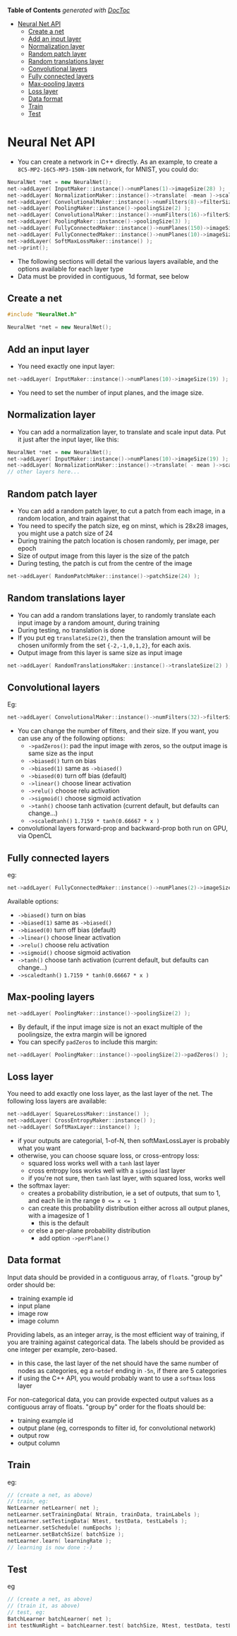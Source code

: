 <!-- START doctoc generated TOC please keep comment here to allow auto update -->
<!-- DON'T EDIT THIS SECTION, INSTEAD RE-RUN doctoc TO UPDATE -->
**Table of Contents**  *generated with [DocToc](https://github.com/thlorenz/doctoc)*

- [Neural Net API](#neural-net-api)
  - [Create a net](#create-a-net)
  - [Add an input layer](#add-an-input-layer)
  - [Normalization layer](#normalization-layer)
  - [Random patch layer](#random-patch-layer)
  - [Random translations layer](#random-translations-layer)
  - [Convolutional layers](#convolutional-layers)
  - [Fully connected layers](#fully-connected-layers)
  - [Max-pooling layers](#max-pooling-layers)
  - [Loss layer](#loss-layer)
  - [Data format](#data-format)
  - [Train](#train)
  - [Test](#test)

<!-- END doctoc generated TOC please keep comment here to allow auto update -->

# Neural Net API

* You can create a network in C++ directly.  As an example, to create a `8C5-MP2-16C5-MP3-150N-10N` network, for MNIST, you could do:
```c++
NeuralNet *net = new NeuralNet();
net->addLayer( InputMaker::instance()->numPlanes(1)->imageSize(28) );
net->addLayer( NormalizationMaker::instance()->translate( -mean )->scale( 1.0f / standardDeviation ) );
net->addLayer( ConvolutionalMaker::instance()->numFilters(8)->filterSize(5)->relu()->biased() );
net->addLayer( PoolingMaker::instance()->poolingSize(2) );
net->addLayer( ConvolutionalMaker::instance()->numFilters(16)->filterSize(5)->relu()->biased() );
net->addLayer( PoolingMaker::instance()->poolingSize(3) );
net->addLayer( FullyConnectedMaker::instance()->numPlanes(150)->imageSize(1)->tanh()->biased() );
net->addLayer( FullyConnectedMaker::instance()->numPlanes(10)->imageSize(1)->linear()->biased() );
net->addLayer( SoftMaxLossMaker::instance() );
net->print();
```
* The following sections will detail the various layers available, and the options available for each layer type
* Data must be provided in contiguous, 1d format, see below

## Create a net

```c++
#include "NeuralNet.h"

NeuralNet *net = new NeuralNet();
```

## Add an input layer

* You need exactly one input layer:
```c++
net->addLayer( InputMaker::instance()->numPlanes(10)->imageSize(19) );
```
* You need to set the number of input planes, and the image size.

## Normalization layer

* You can add a normalization layer, to translate and scale input data.  Put it just after the input layer, like this:
```c++
NeuralNet *net = new NeuralNet();
net->addLayer( InputMaker::instance()->numPlanes(10)->imageSize(19) );
net->addLayer( NormalizationMaker::instance()->translate( - mean )->scale( 1.0f / standardDeviation ) );
// other layers here...
```

## Random patch layer

* You can add a random patch layer, to cut a patch from each image, in a random location, and train against that
* You need to specify the patch size, eg on minst, which is 28x28 images, you might use a patch size of 24
* During training the patch location is chosen randomly, per image, per epoch
* Size of output image from this layer is the size of the patch
* During testing, the patch is cut from the centre of the image
```c++
net->addLayer( RandomPatchMaker::instance()->patchSize(24) );
```

## Random translations layer

* You can add a random translations layer, to randomly translate each input image by a random amount, during training
* During testing, no translation is done
* If you put eg `translateSize(2)`, then the translation amount will be chosen uniformly from the set `{-2,-1,0,1,2}`, for each axis.
* Output image from this layer is same size as input image
```c++
net->addLayer( RandomTranslationsMaker::instance()->translateSize(2) );
```

## Convolutional layers

Eg:
```c++
net->addLayer( ConvolutionalMaker::instance()->numFilters(32)->filterSize(5)->relu()->biased() );
```

* You can change the number of filters, and their size.  If you want, you can use any of the following options:
  * `->padZeros()`: pad the input image with zeros, so the output image is same size as the input
  * `->biased()` turn on bias
  * `->biased(1)` same as `->biased()`
  * `->biased(0)` turn off bias (default)
  * `->linear()` choose linear activation
  * `->relu()` choose relu activation
  * `->sigmoid()` choose sigmoid activation
  * `->tanh()` choose tanh activation (current default, but defaults can change...)
  * `->scaledtanh()` `1.7159 * tanh(0.66667 * x )`
* convolutional layers forward-prop and backward-prop both run on GPU, via OpenCL

## Fully connected layers

eg:
```c++
net->addLayer( FullyConnectedMaker::instance()->numPlanes(2)->imageSize(28) );
```

Available options:
  * `->biased()` turn on bias
  * `->biased(1)` same as `->biased()`
  * `->biased(0)` turn off bias (default)
  * `->linear()` choose linear activation
  * `->relu()` choose relu activation
  * `->sigmoid()` choose sigmoid activation
  * `->tanh()` choose tanh activation (current default, but defaults can change...)
  * `->scaledtanh()` `1.7159 * tanh(0.66667 * x )`

## Max-pooling layers

```c++
net->addLayer( PoolingMaker::instance()->poolingSize(2) );
```
* By default, if the input image size is not an exact multiple of the poolingsize, the extra margin will be ignored
* You can specify `padZeros` to include this margin:
```c++
net->addLayer( PoolingMaker::instance()->poolingSize(2)->padZeros() );
```

## Loss layer

You need to add exactly one loss layer, as the last layer of the net.  The following loss layers are available:
```c++
net->addLayer( SquareLossMaker::instance() );
net->addLayer( CrossEntropyMaker::instance() );
net->addLayer( SoftMaxLayer::instance() );
```
* if your outputs are categorial, 1-of-N, then softMaxLossLayer is probably what you want
* otherwise, you can choose square loss, or cross-entropy loss:
  * squared loss works well with a `tanh` last layer
  * cross entropy loss works well with a `sigmoid` last layer
  * if you're not sure, then `tanh` last layer, with squared loss, works well
* the softmax layer:
  * creates a probability distribution, ie a set of outputs, that sum to 1, and each lie in the range `0 <= x <= 1`
  * can create this probability distribution either across all output planes, with a imagesize of 1
    * this is the default
  * or else a per-plane probability distribution
    * add option `->perPlane()`

## Data format

Input data should be provided in a contiguous array, of `float`s.  "group by" order should be:

* training example id
* input plane
* image row
* image column

Providing labels, as an integer array, is the most efficient way of training, if you are training against categorical data.  The labels should be provided as one integer per example, zero-based.

* in this case, the last layer of the net should have the same number of nodes as categories, eg a `netdef` ending in `-5n`, if there are 5 categories
* if using the C++ API, you would probably want to use a `softmax` loss layer

For non-categorical data, you can provide expected output values as a contiguous array of floats. "group by" order for the floats should be:

* training example id
* output plane (eg, corresponds to filter id, for convolutional network)
* output row
* output column

## Train

eg:
```c++
// (create a net, as above)
// train, eg:
NetLearner netLearner( net );
netLearner.setTrainingData( Ntrain, trainData, trainLabels );
netLearner.setTestingData( Ntest, testData, testLabels );
netLearner.setSchedule( numEpochs );
netLearner.setBatchSize( batchSize );
netLearner.learn( learningRate );
// learning is now done :-)
```


## Test

eg
```c++
// (create a net, as above)
// (train it, as above)
// test, eg:
BatchLearner batchLearner( net );
int testNumRight = batchLearner.test( batchSize, Ntest, testData, testLabels );
```

